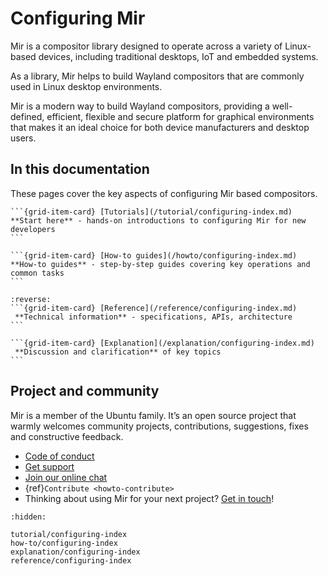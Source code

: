 # Configuring Mir

Mir is a compositor library designed to operate across a variety of Linux-based
devices, including traditional desktops, IoT and embedded systems.

As a library, Mir helps to build Wayland compositors that are commonly used in Linux
desktop environments.

Mir is a modern way to build Wayland compositors, providing
a well-defined, efficient, flexible and secure platform for graphical environments
that makes it an ideal choice for both device manufacturers and desktop users.

## In this documentation

These pages cover the key aspects of configuring Mir based compositors. 

````{grid} 1 1 2 2
```{grid-item-card} [Tutorials](/tutorial/configuring-index.md)
**Start here** - hands-on introductions to configuring Mir for new developers
```

```{grid-item-card} [How-to guides](/howto/configuring-index.md)
**How-to guides** - step-by-step guides covering key operations and common tasks
```
````
````{grid} 1 1 2 2
:reverse:
```{grid-item-card} [Reference](/reference/configuring-index.md)
 **Technical information** - specifications, APIs, architecture
```

```{grid-item-card} [Explanation](/explanation/configuring-index.md)
 **Discussion and clarification** of key topics
```
````

## Project and community

Mir is a member of the Ubuntu family. It’s an open source project that warmly welcomes community projects, contributions, suggestions, fixes and constructive feedback.

* [Code of conduct](https://ubuntu.com/community/ethos/code-of-conduct)
* [Get support](https://discourse.ubuntu.com/c/mir/15)
* [Join our online chat](https://matrix.to/#/#mir-server:matrix.org)
* {ref}`Contribute <howto-contribute>`
* Thinking about using Mir for your next project? [Get in touch](https://canonical.com/)!


```{toctree}
:hidden:

tutorial/configuring-index
how-to/configuring-index
explanation/configuring-index
reference/configuring-index
```
